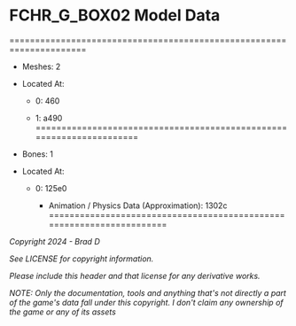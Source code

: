 # FCHR_G_BOX02 Model Data
=====================================================================

* Meshes: 2

* Located At:

  * 0: 460

  * 1: a490
=====================================================================

* Bones: 1

* Located At:

  * 0: 125e0

    * Animation / Physics Data (Approximation): 1302c
=====================================================================

*Copyright 2024 - Brad D*

*See LICENSE for copyright information.*

*Please include this header and that license for any derivative works.*

*NOTE: Only the documentation, tools and anything that's not directly a part of the game's data fall under this copyright. I don't claim any ownership of the game or any of its assets*

